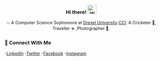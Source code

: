 
<div align="center">
  
<h3>Hi there! <img src="https://github.com/TheDudeThatCode/TheDudeThatCode/blob/master/Assets/Hi.gif" width="29px" alt="Waving"> </h3>

💥 A Computer Science Sophomore at [Drexel University](https://drexel.edu/) [CCI](https://drexel.edu/cci/). A Cricketer 🏏, Traveller ✈️ ,Photographer 📸.

</div>

### 👥 Connect With Me
-[LinkedIn](https://www.linkedin.com/in/hashamtanveer/)
-[Twitter](https://twitter.com/hashamtanveer54)
-[Facebook](https://www.facebook.com/hashamtanveer54)
-[Instagram](https://www.instagram.com/hasham_tanveer54/)

